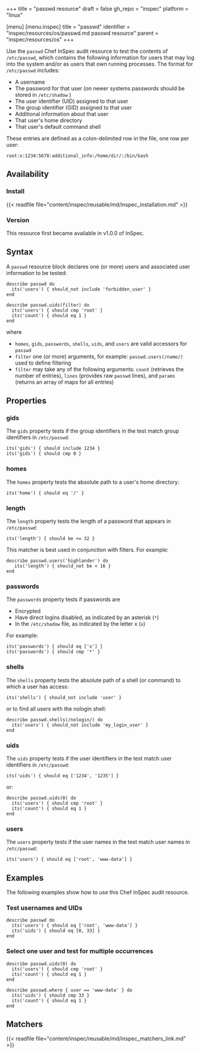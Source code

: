 +++
title = "passwd resource"
draft = false
gh_repo = "inspec"
platform = "linux"

[menu]
  [menu.inspec]
    title = "passwd"
    identifier = "inspec/resources/os/passwd.md passwd resource"
    parent = "inspec/resources/os"
+++

Use the `passwd` Chef InSpec audit resource to test the contents of `/etc/passwd`, which contains the following information for users that may log into the system and/or as users that own running processes. The format for `/etc/passwd` includes:

- A username
- The password for that user (on newer systems passwords should be stored in `/etc/shadow` )
- The user identifier (UID) assigned to that user
- The group identifier (GID) assigned to that user
- Additional information about that user
- That user's home directory
- That user's default command shell

These entries are defined as a colon-delimited row in the file, one row per user:

    root:x:1234:5678:additional_info:/home/dir/:/bin/bash

## Availability

### Install

{{< readfile file="content/inspec/reusable/md/inspec_installation.md" >}}

### Version

This resource first became available in v1.0.0 of InSpec.

## Syntax

A `passwd` resource block declares one (or more) users and associated user information to be tested:

    describe passwd do
      its('users') { should_not include 'forbidden_user' }
    end

    describe passwd.uids(filter) do
      its('users') { should cmp 'root' }
      its('count') { should eq 1 }
    end

where

- `homes`, `gids`, `passwords`, `shells`, `uids`, and `users` are valid accessors for `passwd`
- `filter` one (or more) arguments, for example: `passwd.users(/name/)` used to define filtering
- `filter` may take any of the following arguments: `count` (retrieves the number of entries), `lines` (provides raw `passwd` lines), and `params` (returns an array of maps for all entries)

## Properties

### gids

The `gids` property tests if the group identifiers in the test match group identifiers in `/etc/passwd`:

    its('gids') { should include 1234 }
    its('gids') { should cmp 0 }

### homes

The `homes` property tests the absolute path to a user's home directory:

    its('home') { should eq '/' }

### length

The `length` property tests the length of a password that appears in `/etc/passwd`:

    its('length') { should be <= 32 }

This matcher is best used in conjunction with filters. For example:

    describe passwd.users('highlander') do
       its('length') { should_not be < 16 }
    end

### passwords

The `passwords` property tests if passwords are

- Encrypted
- Have direct logins disabled, as indicated by an asterisk (`*`)
- In the `/etc/shadow` file, as indicated by the letter x (`x`)

For example:

    its('passwords') { should eq ['x'] }
    its('passwords') { should cmp '*' }

### shells

The `shells` property tests the absolute path of a shell (or command) to which a user has access:

    its('shells') { should_not include 'user' }

or to find all users with the nologin shell:

    describe passwd.shells(/nologin/) do
      its('users') { should_not include 'my_login_user' }
    end

### uids

The `uids` property tests if the user identifiers in the test match user identifiers in `/etc/passwd`:

    its('uids') { should eq ['1234', '1235'] }

or:

    describe passwd.uids(0) do
      its('users') { should cmp 'root' }
      its('count') { should eq 1 }
    end

### users

The `users` property tests if the user names in the test match user names in `/etc/passwd`:

    its('users') { should eq ['root', 'www-data'] }

## Examples

The following examples show how to use this Chef InSpec audit resource.

### Test usernames and UIDs

    describe passwd do
      its('users') { should eq ['root', 'www-data'] }
      its('uids') { should eq [0, 33] }
    end

### Select one user and test for multiple occurrences

    describe passwd.uids(0) do
      its('users') { should cmp 'root' }
      its('count') { should eq 1 }
    end

    describe passwd.where { user == 'www-data' } do
      its('uids') { should cmp 33 }
      its('count') { should eq 1 }
    end

## Matchers

{{< readfile file="content/inspec/reusable/md/inspec_matchers_link.md" >}}
